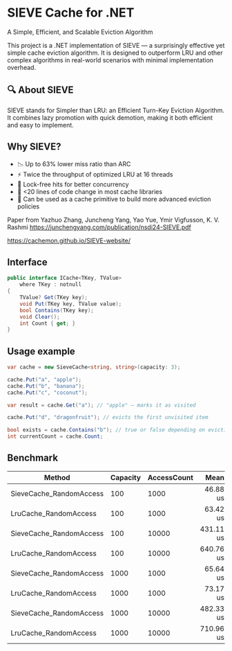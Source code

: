 # SIEVE Cache for .NET
A Simple, Efficient, and Scalable Eviction Algorithm

This project is a .NET implementation of SIEVE — a surprisingly effective yet simple cache eviction algorithm. It is designed to outperform LRU and other complex algorithms in real-world scenarios with minimal implementation overhead.

## 🔍 About SIEVE

SIEVE stands for Simpler than LRU: an Efficient Turn-Key Eviction Algorithm. It combines lazy promotion with quick demotion, making it both efficient and easy to implement.

## Why SIEVE?

- 📉 Up to 63% lower miss ratio than ARC
- ⚡ Twice the throughput of optimized LRU at 16 threads
- 🔁 Lock-free hits for better concurrency
- 🧼 <20 lines of code change in most cache libraries
- 🔧 Can be used as a cache primitive to build more advanced eviction policies

Paper from Yazhuo Zhang, Juncheng Yang, Yao Yue, Ymir Vigfusson, K. V. Rashmi https://junchengyang.com/publication/nsdi24-SIEVE.pdf

https://cachemon.github.io/SIEVE-website/

## Interface

```csharp
public interface ICache<TKey, TValue>
    where TKey : notnull
{
    TValue? Get(TKey key);
    void Put(TKey key, TValue value);
    bool Contains(TKey key);
    void Clear();
    int Count { get; }
}
```

## Usage example

```csharp
var cache = new SieveCache<string, string>(capacity: 3);

cache.Put("a", "apple");
cache.Put("b", "banana");
cache.Put("c", "coconut");

var result = cache.Get("a"); // "apple" – marks it as visited

cache.Put("d", "dragonfruit"); // evicts the first unvisited item

bool exists = cache.Contains("b"); // true or false depending on eviction
int currentCount = cache.Count;
```

## Benchmark

| Method                  | Capacity | AccessCount | Mean      | Error    | StdDev   | Rank | Gen0    | Gen1    | Allocated |
|------------------------ |--------- |------------ |----------:|---------:|---------:|-----:|--------:|--------:|----------:|
| SieveCache_RandomAccess | 100      | 1000        |  46.88 us | 0.925 us | 1.467 us |    1 |  5.9814 |  0.4883 |  36.91 KB |
| LruCache_RandomAccess   | 100      | 1000        |  63.42 us | 0.637 us | 0.596 us |    2 |  3.4180 |  0.1221 |  21.23 KB |
| SieveCache_RandomAccess | 100      | 10000       | 431.11 us | 4.972 us | 4.650 us |    4 | 26.3672 |  1.9531 | 162.54 KB |
| LruCache_RandomAccess   | 100      | 10000       | 640.76 us | 4.459 us | 3.723 us |    6 | 15.6250 |       - | 101.46 KB |
| SieveCache_RandomAccess | 1000     | 1000        |  65.64 us | 1.302 us | 1.948 us |    2 | 18.0664 |  3.6621 | 111.25 KB |
| LruCache_RandomAccess   | 1000     | 1000        |  73.17 us | 0.992 us | 0.928 us |    3 |  7.0801 |  0.8545 |  43.68 KB |
| SieveCache_RandomAccess | 1000     | 10000       | 482.33 us | 5.456 us | 5.104 us |    5 | 50.2930 | 22.9492 | 308.93 KB |
| LruCache_RandomAccess   | 1000     | 10000       | 710.96 us | 4.457 us | 4.169 us |    7 | 30.2734 | 10.7422 | 190.56 KB |
